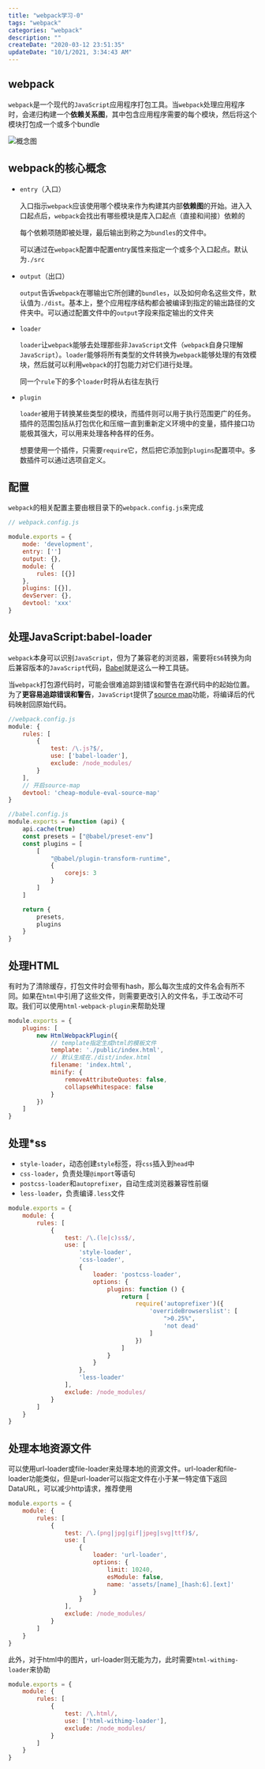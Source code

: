 ```yaml
---
title: "webpack学习-0"
tags: "webpack"
categories: "webpack"
description: ""
createDate: "2020-03-12 23:51:35"
updateDate: "10/1/2021, 3:34:43 AM"
---
```



## webpack

`webpack`是一个现代的`JavaScript`应用程序打包工具。当`webpack`处理应用程序时，会递归构建一个**依赖关系图**，其中包含应用程序需要的每个模块，然后将这个模块打包成一个或多个bundle

![概念图](https://mrrsblog.oss-cn-shanghai.aliyuncs.com/webpack-0.png)

## webpack的核心概念

- `entry`（入口）

  入口指示`webpack`应该使用哪个模块来作为构建其内部**依赖图**的开始。进入入口起点后，`webpack`会找出有哪些模块是库入口起点（直接和间接）依赖的

  每个依赖项随即被处理，最后输出到称之为`bundles`的文件中。

  可以通过在`webpack`配置中配置entry属性来指定一个或多个入口起点。默认为`./src`

- `output`（出口）

  `output`告诉`webpack`在哪输出它所创建的`bundles`，以及如何命名这些文件，默认值为`./dist`。基本上，整个应用程序结构都会被编译到指定的输出路径的文件夹中。可以通过配置文件中的`output`字段来指定输出的文件夹

- `loader`

  `loader`让`webpack`能够去处理那些非`JavaScript`文件（`webpack`自身只理解`JavaScript`）。`loader`能够将所有类型的文件转换为`webpack`能够处理的有效模块，然后就可以利用`webpack`的打包能力对它们进行处理。

  同一个`rule`下的多个`loader`时将从右往左执行

- `plugin`

  `loader`被用于转换某些类型的模块，而插件则可以用于执行范围更广的任务。插件的范围包括从打包优化和压缩一直到重新定义环境中的变量，插件接口功能极其强大，可以用来处理各种各样的任务。

  想要使用一个插件，只需要`require`它，然后把它添加到`plugins`配置项中。多数插件可以通过选项自定义。

## 配置

`webpack`的相关配置主要由根目录下的`webpack.config.js`来完成

```js
// webpack.config.js

module.exports = {
    mode: 'development',
    entry: ['']
    output: {},
    module: {
    	rules: [{}]
	},
    plugins: [{}],
    devServer: {},
    devtool: 'xxx'
}
```

## 处理JavaScript:babel-loader

`webpack`本身可以识别`JavaScript`，但为了兼容老的浏览器，需要将`ES6`转换为向后兼容版本的`JavaScript`代码，[Babel](https://babel.docschina.org/)就是这么一种工具链。

当`webpack`打包源代码时，可能会很难追踪到错误和警告在源代码中的起始位置。为了**更容易追踪错误和警告**，`JavaScript`提供了[source map](http://blog.teamtreehouse.com/introduction-source-maps)功能，将编译后的代码映射回原始代码。

```js
//webpack.config.js
module: {
    rules: [
        {
            test: /\.js?$/,
            use: ['babel-loader'],
            exclude: /node_modules/
        }
    ],
    // 开启source-map
    devtool: 'cheap-module-eval-source-map'
}

//babel.config.js
module.exports = function (api) {
    api.cache(true)
    const presets = ["@babel/preset-env"]
    const plugins = [
        [
            "@babel/plugin-transform-runtime",
            {
                corejs: 3
            }
        ]
    ]

    return {
        presets,
        plugins
    }
}
```

## 处理HTML

有时为了清除缓存，打包文件时会带有hash，那么每次生成的文件名会有所不同。如果在`html`中引用了这些文件，则需要更改引入的文件名，手工改动不可取。我们可以使用`html-webpack-plugin`来帮助处理

```js
module.exports = {
    plugins: [
        new HtmlWebpackPlugin({
            // template指定生成html的模板文件
            template: './public/index.html',
            // 默认生成在./dist/index.html
            filename: 'index.html',
            minify: {
                removeAttributeQuotes: false,
                collapseWhitespace: false
            }
        })
    ]
}
```

## 处理*ss

- `style-loader`，动态创建`style`标签，将`css`插入到`head`中
- `css-loader`，负责处理`@import`等语句
- `postcss-loader`和`autoprefixer`，自动生成浏览器兼容性前缀
- `less-loader`，负责编译`.less`文件

```js
module.exports = {
    module: {
        rules: [
            {
                test: /\.(le|c)ss$/,
                use: [
                    'style-loader',
                    'css-loader',
                    {
                        loader: 'postcss-loader',
                        options: {
                            plugins: function () {
                                return [
                                    require('autoprefixer')({
                                        'overrideBrowserslist': [
                                            ">0.25%",
                                            'not dead'
                                        ]
                                    })
                                ]
                            }
                        }
                    },
                    'less-loader'
                ],
                exclude: /node_modules/
            }
        ]
    }
}
```

## 处理本地资源文件

可以使用url-loader或file-loader来处理本地的资源文件。url-loader和file-loader功能类似，但是url-loader可以指定文件在小于某一特定值下返回DataURL，可以减少http请求，推荐使用

```js
module.exports = {
    module: {
        rules: [
            {
                test: /\.(png|jpg|gif|jpeg|svg|ttf)$/,
                use: [
                    {
                        loader: 'url-loader',
                        options: {
                            limit: 10240,
                            esModule: false,
                            name: 'assets/[name]_[hash:6].[ext]'
                        }
                    }
                ],
                exclude: /node_modules/
            }
        ]
    }
}
```

此外，对于html中的图片，url-loader则无能为力，此时需要`html-withimg-loader`来协助

```js
module.exports = {
    module: {
        rules: [
            {
                test: /\.html/,
                use: ['html-withimg-loader'],
                exclude: /node_modules/
            }
        ]
    }
}
```

